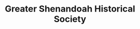 ---
layout: repo
title: "Greater Shenandoah Historical Society"
id: 12173
permalink: repos/12173/
---